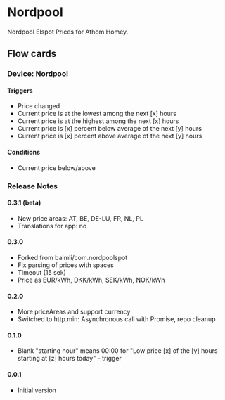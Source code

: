 # Nordpool

Nordpool Elspot Prices for Athom Homey.

## Flow cards

### Device: Nordpool

#### Triggers

- Price changed
- Current price is at the lowest among the next [x] hours
- Current price is at the highest among the next [x] hours
- Current price is [x] percent below average of the next [y] hours
- Current price is [x] percent above average of the next [y] hours

#### Conditions
- Current price below/above

### Release Notes

#### 0.3.1 (beta)
- New price areas: AT, BE, DE-LU, FR, NL, PL
- Translations for app: no

#### 0.3.0
- Forked from balmli/com.nordpoolspot
- Fix parsing of prices with spaces
- Timeout (15 sek)
- Price as EUR/kWh, DKK/kWh, SEK/kWh, NOK/kWh

#### 0.2.0
- More priceAreas and support currency
- Switched to http.min: Asynchronous call with Promise, repo cleanup

#### 0.1.0
- Blank "starting hour" means 00:00 for "Low price [x] of the [y] hours starting at [z] hours today" - trigger

#### 0.0.1
- Initial version